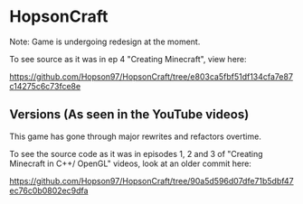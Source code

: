 # HopsonCraft

Note: Game is undergoing redesign at the moment.

To see source as it was in ep 4 "Creating Minecraft", view here:

https://github.com/Hopson97/HopsonCraft/tree/e803ca5fbf51df134cfa7e87c14275c6c73fce8e

## Versions (As seen in the YouTube videos)

This game has gone through major rewrites and refactors overtime.

To see the source code as it was in episodes 1, 2 and 3 of "Creating Minecraft in C++/ OpenGL" videos, look at an older commit here:

https://github.com/Hopson97/HopsonCraft/tree/90a5d596d07dfe71b5dbf47ec76c0b0802ec9dfa



